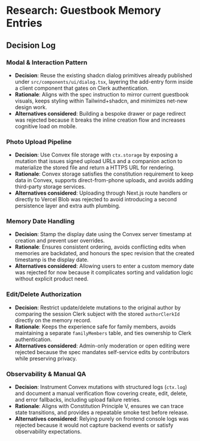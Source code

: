 # Research: Guestbook Memory Entries

## Decision Log

### Modal & Interaction Pattern
- **Decision**: Reuse the existing shadcn dialog primitives already published under `src/components/ui/dialog.tsx`, layering the add-entry form inside a client component that gates on Clerk authentication.
- **Rationale**: Aligns with the spec instruction to mirror current guestbook visuals, keeps styling within Tailwind+shadcn, and minimizes net-new design work.
- **Alternatives considered**: Building a bespoke drawer or page redirect was rejected because it breaks the inline creation flow and increases cognitive load on mobile.

### Photo Upload Pipeline
- **Decision**: Use Convex file storage with `ctx.storage` by exposing a mutation that issues signed upload URLs and a companion action to materialize the stored file and return a HTTPS URL for rendering.
- **Rationale**: Convex storage satisfies the constitution requirement to keep data in Convex, supports direct-from-phone uploads, and avoids adding third-party storage services.
- **Alternatives considered**: Uploading through Next.js route handlers or directly to Vercel Blob was rejected to avoid introducing a second persistence layer and extra auth plumbing.

### Memory Date Handling
- **Decision**: Stamp the display date using the Convex server timestamp at creation and prevent user overrides.
- **Rationale**: Ensures consistent ordering, avoids conflicting edits when memories are backdated, and honours the spec revision that the created timestamp is the display date.
- **Alternatives considered**: Allowing users to enter a custom memory date was rejected for now because it complicates sorting and validation logic without explicit product need.

### Edit/Delete Authorization
- **Decision**: Restrict update/delete mutations to the original author by comparing the session Clerk subject with the stored `authorClerkId` directly on the memory record.
- **Rationale**: Keeps the experience safe for family members, avoids maintaining a separate `familyMembers` table, and ties ownership to Clerk authentication.
- **Alternatives considered**: Admin-only moderation or open editing were rejected because the spec mandates self-service edits by contributors while preserving privacy.

### Observability & Manual QA
- **Decision**: Instrument Convex mutations with structured logs (`ctx.log`) and document a manual verification flow covering create, edit, delete, and error fallbacks, including upload failure retries.
- **Rationale**: Aligns with Constitution Principle V, ensures we can trace state transitions, and provides a repeatable smoke test before release.
- **Alternatives considered**: Relying purely on frontend console logs was rejected because it would not capture backend events or satisfy observability expectations.
